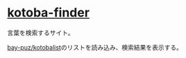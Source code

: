# [kotoba-finder](https://bay-puz.github.io/kotoba-finder/)

言葉を検索するサイト。

[bay-puz/kotobalist](https://github.com/bay-puz/kotobalist)のリストを読み込み、検索結果を表示する。